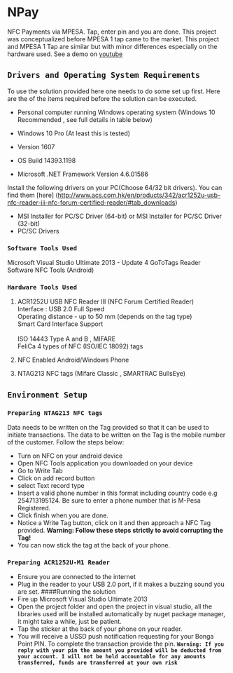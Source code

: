 # NPay
NFC Payments via MPESA. Tap, enter pin and you are done.
This project was conceptualized before MPESA 1 tap came to the market. This project and MPESA 1 Tap are similar but with minor differences especially on the hardware used. See a demo on [youtube](https://www.youtube.com/watch?v=uWe7ykFnXSM&feature=youtu.be)

## `Drivers and Operating System Requirements`
To use the solution provided here one needs to do some set up first. Here are the of the items required before the solution can be executed.

* Personal computer running Windows operating system (Windows 10 Recommended , see full details in table below)

* Windows 10 Pro (At least this is tested)
* Version  1607
* OS Build 14393.1198   
* Microsoft .NET Framework  Version 4.6.01586

Install the following drivers on your PC(Choose 64/32 bit drivers). You can find them [here] (http://www.acs.com.hk/en/products/342/acr1252u-usb-nfc-reader-iii-nfc-forum-certified-reader/#tab_downloads)

* MSI Installer for PC/SC Driver (64-bit) or MSI Installer for PC/SC Driver (32-bit)
* PC/SC Drivers 


### `Software Tools Used`

Microsoft Visual Studio Ultimate 2013 - Update 4
GoToTags Reader Software 
NFC Tools (Android)

### `Hardware Tools Used`
1. ACR1252U USB NFC Reader III (NFC Forum Certified Reader) <br/>
Interface : USB 2.0 Full Speed <br/>
Operating distance - up to 50 mm (depends on the tag type) <br/>
Smart Card Interface Support <br/>	
ISO 14443 Type A and B , MIFARE <br/>
FeliCa 4 types of NFC (ISO/IEC 18092) tags <br/>

2. NFC Enabled Android/Windows Phone 
3. NTAG213 NFC tags (Mifare Classic , SMARTRAC BullsEye)

## `Environment Setup`
### `Preparing NTAG213 NFC tags`
Data needs to be written on the Tag provided so that it can be used to initiate transactions. The data to be written on the Tag is the mobile number of the customer.
Follow the steps below: 
* Turn on NFC on your android device
* Open NFC Tools application you downloaded on your device
* Go to Write Tab
* Click on add record button 
* select Text  record type
* Insert a valid phone number in this format including country code e.g 254713195124. Be sure to enter a phone number that is M-Pesa Registered.
* Click finish when you are done.
* Notice a Write Tag button, click on it and then approach a NFC Tag provided. **Warning: Follow these steps strictly to avoid corrupting the Tag!**
* You can now stick the tag at the back of your phone.

### `Preparing ACR1252U-M1 Reader`
* Ensure you are connected to the internet 
* Plug in the reader to your USB 2.0 port, if it makes a buzzing sound you are set.
####Running the solution
* Fire up Microsoft Visual Studio Ultimate 2013
* Open the project folder and open the project in visual studio, all the libraries used will be installed automatically by nuget package manager, it might take a while, just be patient.
* Tap the sticker at the back of your phone on your reader.
* You will receive a USSD push notification requesting for your Bonga Point PIN. To complete the transaction provide the pin. **`Warning: If you reply with your pin the amount you provided will be deducted from your account. I will not be held accountable for any amounts transferred, funds are transferred at your own risk`**

